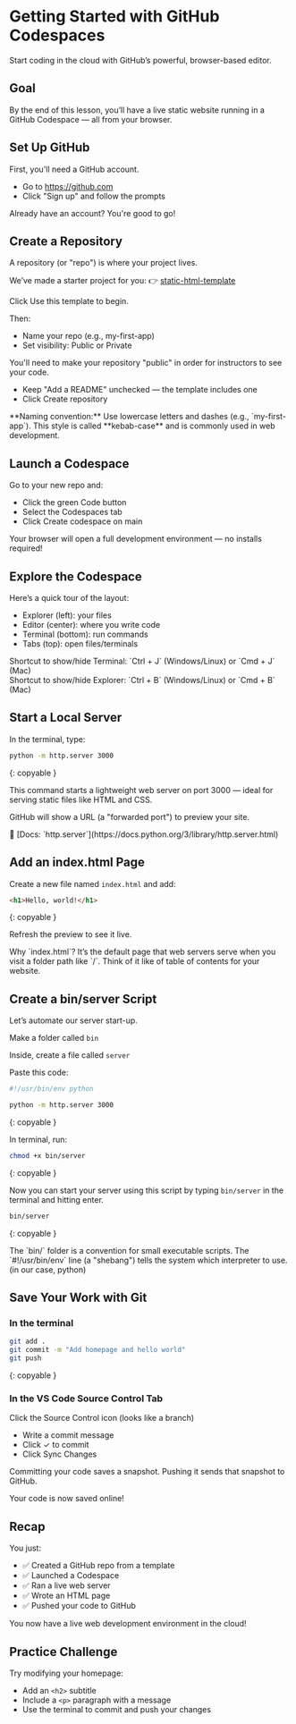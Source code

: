 # Getting Started with GitHub Codespaces

Start coding in the cloud with GitHub’s powerful, browser-based editor.

## Goal

By the end of this lesson, you’ll have a live static website running in a GitHub Codespace — all from your browser.

<!-- TODO: screenshot -->

## Set Up GitHub

First, you'll need a GitHub account.

- Go to https://github.com
- Click "Sign up" and follow the prompts

Already have an account? You're good to go!

## Create a Repository

A repository (or "repo") is where your project lives.

We’ve made a starter project for you: 👉 [static-html-template](https://github.com/dpi-tta-projects/static-html-template)

<!-- TODO: add screenshot -->
Click Use this template to begin.

Then:

- Name your repo (e.g., my-first-app)
- Set visibility: Public or Private

<aside class="warning">You'll need to make your repository "public" in order for instructors to see your code.</aside>

- Keep "Add a README" unchecked — the template includes one
- Click Create repository

<aside class="tip"> **Naming convention:** Use lowercase letters and dashes (e.g., `my-first-app`). This style is called **kebab-case** and is commonly used in web development. </aside>

## Launch a Codespace
<!-- TODO: screenshot -->
Go to your new repo and:

- Click the green Code button
- Select the Codespaces tab
- Click Create codespace on main

Your browser will open a full development environment — no installs required!

<!-- 

## GitHub Codespaces

**Codespaces** are full coding environments in the cloud. Think of them like temporary coding computers that live in your browser.

They use [Visual Studio Code](https://code.visualstudio.com/) (VS Code) behind the scenes — no downloads needed.

### Why use Codespaces?

- No setup required
- Works on any device that can run a web browser
- All your code and environment in one place 

TODO: explain how saving in codespace is not sufficient. consider them disposable.
TODO: Managing Your Codespaces (and credits)
-->

## Explore the Codespace
<!-- TODO: add screenshot -->
Here’s a quick tour of the layout:

- Explorer (left): your files
- Editor (center): where you write code
- Terminal (bottom): run commands
- Tabs (top): open files/terminals

<aside class="tip"> Shortcut to show/hide Terminal: `Ctrl + J` (Windows/Linux) or `Cmd + J` (Mac) </aside>
<aside class="tip"> Shortcut to show/hide Explorer: `Ctrl + B` (Windows/Linux) or `Cmd + B` (Mac) </aside>

## Start a Local Server

In the terminal, type:

```bash
python -m http.server 3000
```
{: copyable }

<aside class="tip">This command starts a lightweight web server on port 3000 — ideal for serving static files like HTML and CSS.</aside>

<!-- TODO: screenshot to ports tab -->
GitHub will show a URL (a "forwarded port") to preview your site.

<aside>📘 [Docs: `http.server`](https://docs.python.org/3/library/http.server.html)</aside>

<!-- TODO: public/private ports (visibility)-->

<!-- TODO: screenshot of browser (just directory, no index.html) -->

## Add an index.html Page

Create a new file named `index.html` and add:

```html
<h1>Hello, world!</h1>
```
{: copyable }

Refresh the preview to see it live.

<aside>Why `index.html`? It’s the default page that web servers serve when you visit a folder path like `/`. Think of it like of table of contents for your website.</aside>

## Create a bin/server Script

Let’s automate our server start-up.

<!-- TODO add screenshot -->
Make a folder called `bin`

Inside, create a file called `server`

Paste this code:

```bash
#!/usr/bin/env python

python -m http.server 3000
```
{: copyable }

In terminal, run:

```bash
chmod +x bin/server
```
{: copyable }

<!-- TODO: add aside on what `chmod` is doing here -->

Now you can start your server using this script by typing `bin/server` in the terminal and hitting enter.

```bash
bin/server
```
{: copyable }

<aside class="tip">The `bin/` folder is a convention for small executable scripts. The `#!/usr/bin/env` line (a "shebang") tells the system which interpreter to use. (in our case, python)</aside>

## Save Your Work with Git

<!-- TODO: explain what we're doing here and that you have 2 options -->

### In the terminal

```bash
git add .
git commit -m "Add homepage and hello world"
git push
```
{: copyable }

### In the VS Code Source Control Tab

<!-- TODO: screenshot -->
Click the Source Control icon (looks like a branch)

- Write a commit message
- Click ✓ to commit
- Click Sync Changes

<aside>Committing your code saves a snapshot. Pushing it sends that snapshot to GitHub.</aside>

Your code is now saved online!

## Recap

You just:

- ✅ Created a GitHub repo from a template
- ✅ Launched a Codespace
- ✅ Ran a live web server
- ✅ Wrote an HTML page
- ✅ Pushed your code to GitHub

You now have a live web development environment in the cloud!

## Practice Challenge

Try modifying your homepage:

- Add an `<h2>` subtitle
- Include a `<p>` paragraph with a message
- Use the terminal to commit and push your changes
<!-- TODO: Adding multiple html files and access the paths -->
